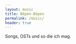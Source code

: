 ```yaml
---
layout: music
title: Bëpen-Böpen
permalink: /music/
header: true
---
```


Songs, OSTs und so die ich mag.